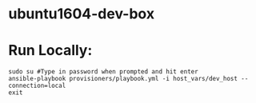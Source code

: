 # ubuntu1604-dev-box

# Run Locally: 
```
sudo su #Type in password when prompted and hit enter
ansible-playbook provisioners/playbook.yml -i host_vars/dev_host --connection=local
exit
```